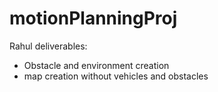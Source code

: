 # motionPlanningProj



Rahul deliverables:
- Obstacle and environment creation 
- map creation without vehicles and obstacles
